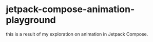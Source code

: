 # jetpack-compose-animation-playground
this is a result of my exploration on animation in Jetpack Compose.

